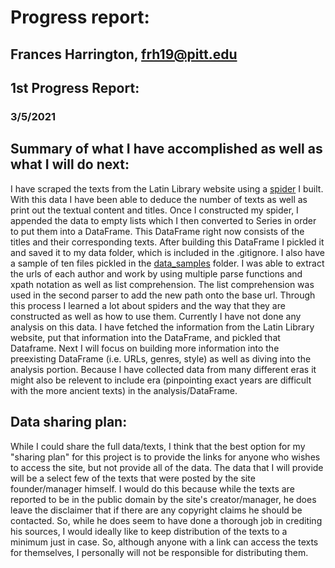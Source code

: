 # Progress report:
## Frances Harrington, frh19@pitt.edu
## 1st Progress Report:
### 3/5/2021

   ## Summary of what I have accomplished as well as what I will do next:
   I have scraped the texts from the Latin Library website using a [spider](http://localhost:8888/notebooks/Documents/ling1340/Latin-Vocabulary-Analysis/LatLibSpider.ipynb) I built. With this data I have been able to deduce the number of texts as well as print out the textual content and titles. Once I constructed my spider, I appended the data to empty lists which I then converted to Series in order to put them into a DataFrame. This DataFrame right now consists of the titles and their corresponding texts. After building this DataFrame I pickled it and saved it to my data folder, which is included in the .gitignore. I also have a sample of ten files pickled in the [data_samples](http://localhost:8888/tree/Documents/ling1340/Latin-Vocabulary-Analysis/data_samples) folder.
    I was able to extract the urls of each author and work by using multiple parse functions and xpath notation as well as list comprehension. The list comprehension was used in the second parser to add the new path onto the base url. Through this process I learned a lot about spiders and the way that they are constructed as well as how to use them. 
    Currently I have not done any analysis on this data. I have fetched the information from the Latin Library website, put that information into the DataFrame, and pickled that Dataframe. Next I will focus on building more information into the preexisting DataFrame (i.e. URLs, genres, style) as well as diving into the analysis portion. Because I have collected data from many different eras it might also be relevent to include era (pinpointing exact years are difficult with the more ancient texts) in the analysis/DataFrame.
    
   ## Data sharing plan:
   While I could share the full data/texts, I think that the best option for my "sharing plan" for this project is to provide the links for anyone who wishes to access the site, but not provide all of the data. The data that I will provide will be a select few of the texts that were posted by the site founder/manager himself. I would do this because while the texts are reported to be in the public domain by the site's creator/manager, he does leave the disclaimer that if there are any copyright claims he should be contacted. So, while he does seem to have done a thorough job in crediting his sources, I would ideally like to keep distribution of the texts to a minimum just in case. So, although anyone with a link can access the texts for themselves, I personally will not be responsible for distributing them.   
